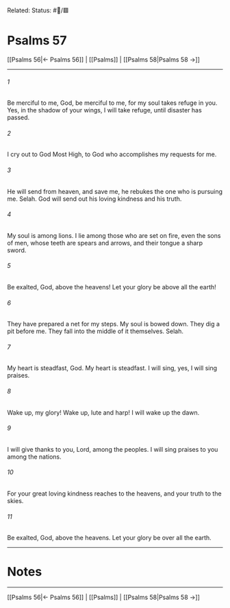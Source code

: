 Related:
Status: #📖/🟥
# Psalms 57

[[Psalms 56|← Psalms 56]] | [[Psalms]] | [[Psalms 58|Psalms 58 →]]
***



###### 1 
Be merciful to me, God, be merciful to me, for my soul takes refuge in you. Yes, in the shadow of your wings, I will take refuge, until disaster has passed. 

###### 2 
I cry out to God Most High, to God who accomplishes my requests for me. 

###### 3 
He will send from heaven, and save me, he rebukes the one who is pursuing me. Selah. God will send out his loving kindness and his truth. 

###### 4 
My soul is among lions. I lie among those who are set on fire, even the sons of men, whose teeth are spears and arrows, and their tongue a sharp sword. 

###### 5 
Be exalted, God, above the heavens! Let your glory be above all the earth! 

###### 6 
They have prepared a net for my steps. My soul is bowed down. They dig a pit before me. They fall into the middle of it themselves. Selah. 

###### 7 
My heart is steadfast, God. My heart is steadfast. I will sing, yes, I will sing praises. 

###### 8 
Wake up, my glory! Wake up, lute and harp! I will wake up the dawn. 

###### 9 
I will give thanks to you, Lord, among the peoples. I will sing praises to you among the nations. 

###### 10 
For your great loving kindness reaches to the heavens, and your truth to the skies. 

###### 11 
Be exalted, God, above the heavens. Let your glory be over all the earth.

---
# Notes


***
[[Psalms 56|← Psalms 56]] | [[Psalms]] | [[Psalms 58|Psalms 58 →]]
